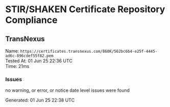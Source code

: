 # STIR/SHAKEN Certificate Repository Compliance

## TransNexus

Name: `https://certificates.transnexus.com/860K/562bc6b4-e25f-4445-ad6c-896cdef55f82.pem`\
Tested At: 01 Jun 25 22:36 UTC\
Time: 21ms

### Issues

no warning, or error, or notice date level issues were found

Generated: 01 Jun 25 22:38 UTC